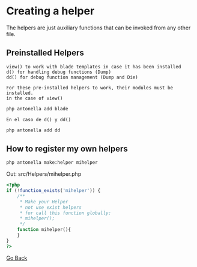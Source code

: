 # Creating a helper

The helpers are just auxiliary functions that can be invoked from any other file.

## Preinstalled Helpers

```text
view() to work with blade templates in case it has been installed
d() for handling debug functions (Dump)
dd() for debug function management (Dump and Die)
```

```text
For these pre-installed helpers to work, their modules must be installed.
in the case of view()
```

```bash
php antonella add blade
```

```text
En el caso de d() y dd()
```

```bash
php antonella add dd
```

## How to register my own helpers

```bash
php antonella make:helper mihelper
```

Out: src/Helpers/mihelper.php

```php
<?php
if (!function_exists('mihelper')) {
    /**
     * Make your Helper
     * not use exist helpers
     * for call this function globally:
     * mihelper();
     */
    function mihelper(){
    }
}
?>
```

[Go Back](https://github.com/cehojac/antonella-framework-for-wp/tree/2.0/docs/2.0/en-EN/readme.md)

